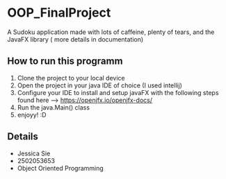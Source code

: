 # OOP_FinalProject
A Sudoku application made with lots of caffeine, plenty of tears, and the JavaFX library ( more details in documentation)

## How to run this programm
1. Clone the project to your local device
2. Open the project in your java IDE of choice (I used intellij)
3. Configure your IDE to install and setup javaFX with the following steps found here --> https://openjfx.io/openjfx-docs/ 
4. Run the java.Main() class 
5. enjoyy! :D

## Details 
* Jessica Sie 
* 2502053653
* Object Oriented Programming 
